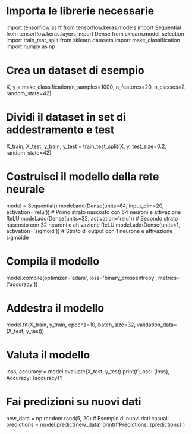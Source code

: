# Importa le librerie necessarie
import tensorflow as tf
from tensorflow.keras.models import Sequential
from tensorflow.keras.layers import Dense
from sklearn.model_selection import train_test_split
from sklearn.datasets import make_classification
import numpy as np

# Crea un dataset di esempio
X, y = make_classification(n_samples=1000, n_features=20, n_classes=2, random_state=42)

# Dividi il dataset in set di addestramento e test
X_train, X_test, y_train, y_test = train_test_split(X, y, test_size=0.2, random_state=42)

# Costruisci il modello della rete neurale
model = Sequential()
model.add(Dense(units=64, input_dim=20, activation='relu'))  # Primo strato nascosto con 64 neuroni e attivazione ReLU
model.add(Dense(units=32, activation='relu'))  # Secondo strato nascosto con 32 neuroni e attivazione ReLU
model.add(Dense(units=1, activation='sigmoid'))  # Strato di output con 1 neurone e attivazione sigmoide

# Compila il modello
model.compile(optimizer='adam', loss='binary_crossentropy', metrics=['accuracy'])

# Addestra il modello
model.fit(X_train, y_train, epochs=10, batch_size=32, validation_data=(X_test, y_test))

# Valuta il modello
loss, accuracy = model.evaluate(X_test, y_test)
print(f'Loss: {loss}, Accuracy: {accuracy}')

# Fai predizioni su nuovi dati
new_data = np.random.rand(5, 20)  # Esempio di nuovi dati casuali
predictions = model.predict(new_data)
print(f'Predictions: {predictions}')
